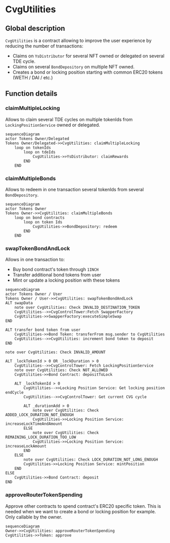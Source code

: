 # CvgUtilities

## Global description

`CvgUtilities` is a contract allowing to improve the user experience by reducing the number of transactions:

- Claims on `YsDistributor` for several NFT owned or delegated on several TDE cycle.
- Claims on several `BondDepository` on multiple NFT owned.
- Creates a bond or locking position starting with common ERC20 tokens (WETH / DAI / etc.)

## Function details

### claimMultipleLocking

Allows to claim several TDE cycles on multiple tokenIds from `LockingPositionService` owned or delegated.

```mermaid
sequenceDiagram
actor Tokens Owner/Delegated
Tokens Owner/Delegated->>CvgUtilities: claimMultipleLocking
    loop on tokenIds
        loop on tdeIds
            CvgUtilities->>YsDistributor: claimRewards
        END
    END
```

### claimMultipleBonds

Allows to redeem in one transaction several tokenIds from several `BondDepository`.

```mermaid
sequenceDiagram
actor Tokens Owner
Tokens Owner->>CvgUtilities: claimMultipleBonds
    loop on bond contracts
        loop on token Ids
            CvgUtilities->>BondDepository: redeem
        END
    END
```

### swapTokenBondAndLock

Allows in one transaction to:

- Buy bond contract's token through `1INCH`
- Transfer additional bond tokens from user
- Mint or update a locking position with these tokens

```mermaid
sequenceDiagram
actor Tokens Owner / User
Tokens Owner / User->>CvgUtilities: swapTokenBondAndLock
ALT swapData
    note over CvgUtilities: Check INVALID_DESTINATION_TOKEN
    CvgUtilities-->>CvgControlTower:Fetch SwapperFactory
    CvgUtilities->>SwapperFactory:executeSimpleSwap
END

ALT transfer bond token from user
    CvgUtilities->>Bond Token: transferFrom msg.sender to CvgUtilities
    CvgUtilities-->>CvgUtilities: increment bond token to deposit
END

note over CvgUtilities: Check INVALID_AMOUNT

ALT _lockTokenId > 0 OR _lockDuration > 0
    CvgUtilities-->>CvgControlTower: Fetch LockingPositionService
    note over CvgUtilities: Check NOT_ALLOWED
    CvgUtilities->>Bond Contract: depositToLock
    
    ALT _lockTokenId > 0
        CvgUtilities-->>Locking Position Service: Get locking position endCycle
        CvgUtilities-->>CvgControlTower: Get current CVG cycle
        
        ALT _durationAdd > 0
            note over CvgUtilities: Check ADDED_LOCK_DURATION_NOT_ENOUGH
            CvgUtilities->>Locking Position Service: increaseLockTimeAndAmount 
        ELSE
            note over CvgUtilities: Check REMAINING_LOCK_DURATION_TOO_LOW
            CvgUtilities->>Locking Position Service: increaseLockAmount
        END
    ELSE
        note over CvgUtilities: Check LOCK_DURATION_NOT_LONG_ENOUGH
        CvgUtilities->>Locking Position Service: mintPosition
    END
ELSE
    CvgUtilities->>Bond Contract: deposit
END
```

### approveRouterTokenSpending

Approve other contracts to spend contract's ERC20 specific token.
This is needed when we want to create a bond or locking position for example.
Only callable by the owner.

```mermaid
sequenceDiagram
Owner->>CvgUtilities: approveRouterTokenSpending
CvgUtilities->>Token: approve
```